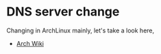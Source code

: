 # DNS server change

Changing in ArchLinux mainly, let's take a look here,

- [Arch Wiki](https://wiki.archlinux.org/title/Domain_name_resolution#Overwriting_of_/etc/resolv.conf)
